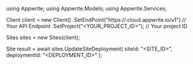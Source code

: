 using Appwrite;
using Appwrite.Models;
using Appwrite.Services;

Client client = new Client()
    .SetEndPoint("https://<REGION>.cloud.appwrite.io/v1") // Your API Endpoint
    .SetProject("<YOUR_PROJECT_ID>"); // Your project ID

Sites sites = new Sites(client);

Site result = await sites.UpdateSiteDeployment(
    siteId: "<SITE_ID>",
    deploymentId: "<DEPLOYMENT_ID>"
);